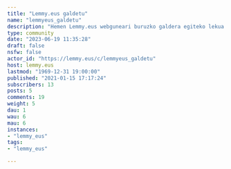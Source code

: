 ```yaml
---
title: "Lemmy.eus galdetu" 
name: "lemmyeus_galdetu"
description: "Hemen Lemmy.eus webguneari buruzko galdera egiteko lekua aurkituko duzu."
type: community
date: "2023-06-19 11:35:28"
draft: false
nsfw: false
actor_id: "https://lemmy.eus/c/lemmyeus_galdetu"
host: lemmy.eus
lastmod: "1969-12-31 19:00:00"
published: "2021-01-15 17:17:24"
subscribers: 13
posts: 5
comments: 19
weight: 5
dau: 1
wau: 6
mau: 6
instances:
- "lemmy_eus"
tags: 
- "lemmy_eus"

---
```

